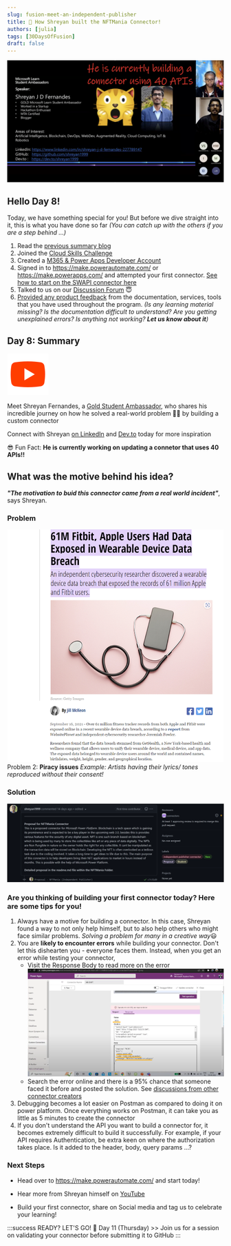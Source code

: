 ```yaml
---
slug: fusion-meet-an-independent-publisher
title: 🔌 How Shreyan built the NFTMania Connector!
authors: [julia]
tags: [30DaysOfFusion]
draft: false
---
```



<head>
  <meta name="twitter:url" content="https://microsoft.github.io/30daysof/docs/roadmaps/fusion" />
  <meta name="twitter:title" content="How-Shreyan-Built-The-NFTMania-Connector" />
  <meta name="twitter:description" content="Join us SHREYAN FERNANDED as he shares his experience building and submitting a custom connector" />
  <meta name="twitter:image" content="https://microsoft.github.io/30daysof/assets/images/intro-slide-2ef0844315acf6f541caf5869da84f51.png" />
  <meta name="twitter:card" content="summary_large_image" />
  <meta name="twitter:creator" content="@juliamuiruri4" />
  <meta name="twitter:site" content="@AzureAdvocates" /> 
  <link rel="canonical" href="https://aka.ms/TheConnectorHackathon" />
</head>

![Meet Shreyan Fernandes](../fusion/img/intro-slide.png)

## Hello Day 8! 

Today, we have something special for you! But before we dive straight into it, this is what you have done so far _(You can catch up with the others if you are a step behind ...)_

1. Read the [previous summary blog](https://microsoft.github.io/30daysof/blog/fusion-build-a-connector-from-OpenAPI-file/?WT.mc_id=academic-73999-juliamuiruri)
1. Joined the [Cloud Skills Challenge](https://aka.ms/ConnectorSkillsChallenge)
1. Created a [M365 & Power Apps Developer Account](https://techcommunity.microsoft.com/t5/educator-developer-blog/recap-of-day-2-onboarding-session-30days-of-learning-nigeria/ba-p/3490280?WT.mc_id=academic-0000-juliamuiruri)
1. Signed in to https://make.powerautomate.com/ or https://make.powerapps.com/ and attempted your first connector. [See how to start on the SWAPI connector here](https://youtu.be/CMCuNYVW4B0)
1. Talked to us on our [Discussion Forum](https://github.com/microsoft/30daysof/discussions/16) 😇
1. [Provided any product feedback](https://github.com/microsoft/30daysof/discussions/16#discussioncomment-3650962) from the documentation, services, tools that you have used throughout the program. _(Is any learning material missing? Is the documentation difficult to understand? Are you getting unexplained errors? Is anything not working? **Let us know about it**)_

## Day 8: Summary
[![YouTube](../fusion/img/icons8-youtube.svg "Watch the recording on YouTube")](https://youtu.be/fShDeY7jmog)

Meet Shreyan Fernandes, a [Gold Student Ambassador](https://studentambassadors.microsoft.com/?WT.mc_id=academic-0000-juliamuiruri), who shares his incredible journey on how he solved a real-world problem 🦸‍♂️ by building a custom connector 

Connect with Shreyan [on LinkedIn](https://www.linkedin.com/in/shreyan-j-d-fernandes-227789147/) and [Dev.to](https://dev.to/shreyan1999) today for more inspiration

😎 Fun Fact: **He is currently working on updating a connetor that uses 40 APIs!!**

## What was the motive behind his idea?
**_"The motivation to buid this connector came from a real world incident"_**, says Shreyan.

### Problem
![Data breach news](../fusion/img/problem-statement.png)
Problem 2: **Piracy issues** _Example: Artists having their lyrics/ tones reproduced without their consent!_

### Solution
![Proposal for NFTMania Connector](../fusion/img/proposal-for-NFTMania.png)

### Are you thinking of building your first connector today? Here are some tips for you!
1. Always have a motive for building a connector. In this case, Shreyan found a way to not only help himself, but to also help others who might face similar problems. _Solving a problem for many in a creative way_😃
1. You are **likely to encounter errors** while building your connector. Don't let this dishearten you - everyone faces them. Instead, when you get an error while testing your connector,
    - Visit the Response Body to read more on the error
    ![Debugging on power platform](../fusion/img/error-details.png)
    - Search the error online and there is a 95% chance that someone faced it before and posted the solution. See [discussions from other connector creators](https://github.com/microsoft/PowerPlatformConnectors/discussions?WT.mc_id=academic-73999-juliamuiruri)
1. Debugging becomes a lot easier on Postman as compared to doing it on power platform. Once everything works on Postman, it can take you as little as 5 minutes to create the connector
1. If you don't understand the API you want to build a connector for, it becomes extremely difficult to build it successfully. For example, if your API requires Authentication, be extra keen on where the authorization takes place. Is it added to the header, body, query params ...?


### Next Steps
- Head over to https://make.powerautomate.com/ and start today!

- Hear more from Shreyan himself on [YouTube](https://youtu.be/fShDeY7jmog)

- Build your first connector, share on Social media and tag us to celebrate your learning!

:::success READY? LET'S GO! 🎉
Day 11 (Thursday) >> Join us for a session on validating your connector before submitting it to GitHub
:::